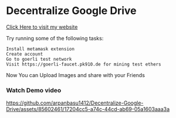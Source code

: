 # Decentralize Google Drive

<!-- [Click Here to visit my website](https://decentralized-gdrive-clone.netlify.app/){:target="_blank"} -->
<a href="https://decentralized-gdrive-clone.netlify.app" target="_blank">Click Here to visit my website</a>

Try running some of the following tasks:

```shell
Install metamask extension
Create account
Go to goerli test network
Visit https://goerli-faucet.pk910.de for mining test ethers
```

Now You can Upload Images and share with your Friends


<h3> Watch Demo video</h3>

https://github.com/arpanbasu1412/Decentralize-Google-Drive/assets/85602461/17204cc5-a74c-44cd-ab69-05a1603aaa3a


